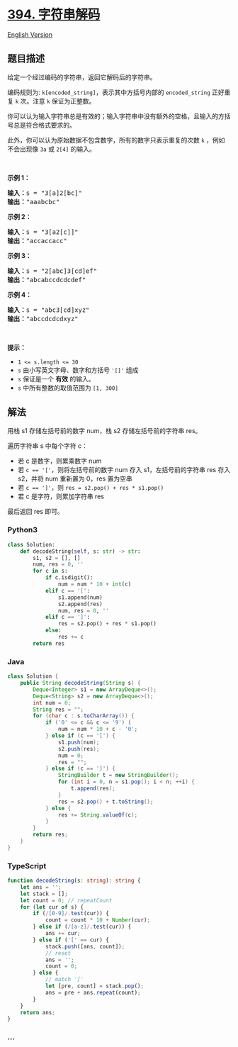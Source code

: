 # [394. 字符串解码](https://leetcode.cn/problems/decode-string)

[English Version](/solution/0300-0399/0394.Decode%20String/README_EN.md)

## 题目描述

<!-- 这里写题目描述 -->

<p>给定一个经过编码的字符串，返回它解码后的字符串。</p>

<p>编码规则为: <code>k[encoded_string]</code>，表示其中方括号内部的 <code>encoded_string</code> 正好重复 <code>k</code> 次。注意 <code>k</code> 保证为正整数。</p>

<p>你可以认为输入字符串总是有效的；输入字符串中没有额外的空格，且输入的方括号总是符合格式要求的。</p>

<p>此外，你可以认为原始数据不包含数字，所有的数字只表示重复的次数 <code>k</code> ，例如不会出现像&nbsp;<code>3a</code>&nbsp;或&nbsp;<code>2[4]</code>&nbsp;的输入。</p>

<p>&nbsp;</p>

<p><strong>示例 1：</strong></p>

<pre>
<strong>输入：</strong>s = "3[a]2[bc]"
<strong>输出：</strong>"aaabcbc"
</pre>

<p><strong>示例 2：</strong></p>

<pre>
<strong>输入：</strong>s = "3[a2[c]]"
<strong>输出：</strong>"accaccacc"
</pre>

<p><strong>示例 3：</strong></p>

<pre>
<strong>输入：</strong>s = "2[abc]3[cd]ef"
<strong>输出：</strong>"abcabccdcdcdef"
</pre>

<p><strong>示例 4：</strong></p>

<pre>
<strong>输入：</strong>s = "abc3[cd]xyz"
<strong>输出：</strong>"abccdcdcdxyz"
</pre>

<p>&nbsp;</p>

<p><strong>提示：</strong></p>

<ul>
	<li><code>1 &lt;= s.length &lt;= 30</code></li>
	<li><meta charset="UTF-8" /><code>s</code>&nbsp;由小写英文字母、数字和方括号<meta charset="UTF-8" />&nbsp;<code>'[]'</code> 组成</li>
	<li><code>s</code>&nbsp;保证是一个&nbsp;<strong>有效</strong>&nbsp;的输入。</li>
	<li><code>s</code>&nbsp;中所有整数的取值范围为<meta charset="UTF-8" />&nbsp;<code>[1, 300]</code>&nbsp;</li>
</ul>

## 解法

<!-- 这里可写通用的实现逻辑 -->

用栈 s1 存储左括号前的数字 num，栈 s2 存储左括号前的字符串 res。

遍历字符串 s 中每个字符 c：

-   若 c 是数字，则累乘数字 num
-   若 `c == '['`，则将左括号前的数字 num 存入 s1，左括号前的字符串 res 存入 s2，并将 num 重新置为 0，res 置为空串
-   若 `c == ']'`，则 `res = s2.pop() + res * s1.pop()`
-   若 c 是字符，则累加字符串 res

最后返回 res 即可。

<!-- tabs:start -->

### **Python3**

<!-- 这里可写当前语言的特殊实现逻辑 -->

```python
class Solution:
    def decodeString(self, s: str) -> str:
        s1, s2 = [], []
        num, res = 0, ''
        for c in s:
            if c.isdigit():
                num = num * 10 + int(c)
            elif c == '[':
                s1.append(num)
                s2.append(res)
                num, res = 0, ''
            elif c == ']':
                res = s2.pop() + res * s1.pop()
            else:
                res += c
        return res
```

### **Java**

<!-- 这里可写当前语言的特殊实现逻辑 -->

```java
class Solution {
    public String decodeString(String s) {
        Deque<Integer> s1 = new ArrayDeque<>();
        Deque<String> s2 = new ArrayDeque<>();
        int num = 0;
        String res = "";
        for (char c : s.toCharArray()) {
            if ('0' <= c && c <= '9') {
                num = num * 10 + c - '0';
            } else if (c == '[') {
                s1.push(num);
                s2.push(res);
                num = 0;
                res = "";
            } else if (c == ']') {
                StringBuilder t = new StringBuilder();
                for (int i = 0, n = s1.pop(); i < n; ++i) {
                    t.append(res);
                }
                res = s2.pop() + t.toString();
            } else {
                res += String.valueOf(c);
            }
        }
        return res;
    }
}
```

### **TypeScript**

```ts
function decodeString(s: string): string {
    let ans = '';
    let stack = [];
    let count = 0; // repeatCount
    for (let cur of s) {
        if (/[0-9]/.test(cur)) {
            count = count * 10 + Number(cur);
        } else if (/[a-z]/.test(cur)) {
            ans += cur;
        } else if ('[' == cur) {
            stack.push([ans, count]);
            // reset
            ans = '';
            count = 0;
        } else {
            // match ']'
            let [pre, count] = stack.pop();
            ans = pre + ans.repeat(count);
        }
    }
    return ans;
}
```

### **...**

```

```

<!-- tabs:end -->
